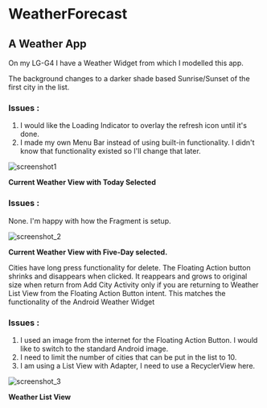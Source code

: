 # WeatherForecast
## A Weather App

On my LG-G4 I have a Weather Widget from which I modelled this app. 

The background changes to a darker shade based Sunrise/Sunset of the first
city in the list.

### Issues : 
1. I would like the Loading Indicator to overlay the refresh icon until it's done.
2. I made my own Menu Bar instead of using built-in functionality. I didn't know that functionality existed
   so I'll change that later.

![screenshot1](https://user-images.githubusercontent.com/5784029/37881891-dbcd4554-306b-11e8-9376-4c0d84478b10.png)

__Current Weather View with Today Selected__



### Issues :
None. I'm happy with how the Fragment is setup.

![screenshot_2](https://user-images.githubusercontent.com/5784029/37882038-86a328f8-306d-11e8-8a8c-11d800e6afbe.png)

__Current Weather View with Five-Day selected.__


Cities have long press functionality for delete.
The Floating Action button shrinks and disappears when clicked. It reappears and grows to original size when return
from Add City Activity only if you are returning to Weather List View from the Floating Action Button intent. This
matches the functionality of the Android Weather Widget

### Issues :
1. I used an image from the internet for the Floating Action Button. I would like to switch to the standard Android image.
2. I need to limit the number of cities that can be put in the list to 10.
3. I am using a List View with Adapter, I need to use a RecyclerView here.

![screenshot_3](https://user-images.githubusercontent.com/5784029/37882104-14e09db2-306e-11e8-99c5-da8cd09beca7.png)

__Weather List View__
